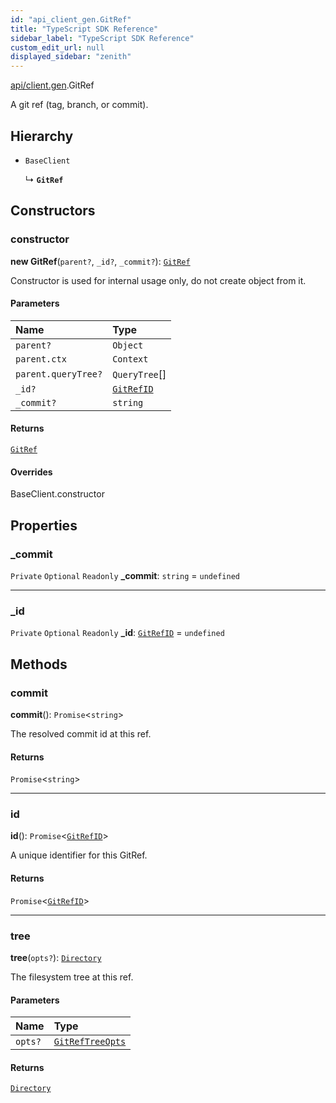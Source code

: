 ```yaml
---
id: "api_client_gen.GitRef"
title: "TypeScript SDK Reference"
sidebar_label: "TypeScript SDK Reference"
custom_edit_url: null
displayed_sidebar: "zenith"
---
```


[api/client.gen](../modules/api_client_gen.md).GitRef

A git ref (tag, branch, or commit).

## Hierarchy

- `BaseClient`

  ↳ **`GitRef`**

## Constructors

### constructor

**new GitRef**(`parent?`, `_id?`, `_commit?`): [`GitRef`](api_client_gen.GitRef.md)

Constructor is used for internal usage only, do not create object from it.

#### Parameters

| Name | Type |
| :------ | :------ |
| `parent?` | `Object` |
| `parent.ctx` | `Context` |
| `parent.queryTree?` | `QueryTree`[] |
| `_id?` | [`GitRefID`](../modules/api_client_gen.md#gitrefid) |
| `_commit?` | `string` |

#### Returns

[`GitRef`](api_client_gen.GitRef.md)

#### Overrides

BaseClient.constructor

## Properties

### \_commit

 `Private` `Optional` `Readonly` **\_commit**: `string` = `undefined`

___

### \_id

 `Private` `Optional` `Readonly` **\_id**: [`GitRefID`](../modules/api_client_gen.md#gitrefid) = `undefined`

## Methods

### commit

**commit**(): `Promise`\<`string`\>

The resolved commit id at this ref.

#### Returns

`Promise`\<`string`\>

___

### id

**id**(): `Promise`\<[`GitRefID`](../modules/api_client_gen.md#gitrefid)\>

A unique identifier for this GitRef.

#### Returns

`Promise`\<[`GitRefID`](../modules/api_client_gen.md#gitrefid)\>

___

### tree

**tree**(`opts?`): [`Directory`](api_client_gen.Directory.md)

The filesystem tree at this ref.

#### Parameters

| Name | Type |
| :------ | :------ |
| `opts?` | [`GitRefTreeOpts`](../modules/api_client_gen.md#gitreftreeopts) |

#### Returns

[`Directory`](api_client_gen.Directory.md)
